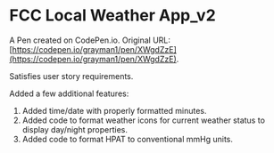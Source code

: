 # FCC Local Weather App_v2

A Pen created on CodePen.io. Original URL: [https://codepen.io/grayman1/pen/XWgdZzE](https://codepen.io/grayman1/pen/XWgdZzE).

Satisfies user story requirements.

Added a few additional features:
1. Added time/date with properly formatted minutes.
2. Added code to format weather icons  for current weather status to display  day/night properties.
3. Added code to format HPAT to conventional mmHg units.

